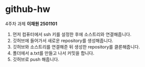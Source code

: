 # github-hw
4주차 과제
**이채원 2501101**
1. 먼저 컴퓨터에서 ssh 키를 설정한 후에 소스트리와 연결해줍니다.
2. 깃허브에 들어가서 새로운 repository를 생성해줍니다.
3. 깃허브와 소스트리를 연결해준 뒤 생성한 repository를 클론해줍니다.
4. 폴더에서 a.txt를 만들고 나서 커밋을 합니다.
5. 깃허브로 push 해줍니다.
   
